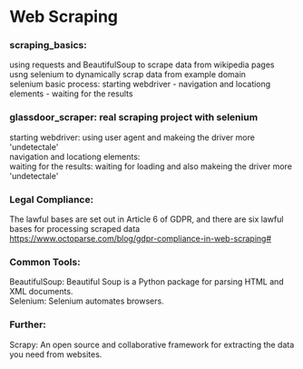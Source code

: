# Web Scraping 

### scraping_basics:
using requests and BeautifulSoup to scrape data from wikipedia pages<br> 
usng selenium to dynamically scrap data from example domain<br> 
selenium basic process: starting webdriver - navigation and locationg elements - waiting for the results<br>

### glassdoor_scraper: real scraping project with selenium 
starting webdriver: using user agent and makeing the driver more 'undetectale'<br>
navigation and locationg elements:<br> 
waiting for the results: waiting for loading and also makeing the driver more 'undetectale'<br>

### Legal Compliance:
The lawful bases are set out in Article 6 of GDPR, and there are six lawful bases for processing scraped data<br>
https://www.octoparse.com/blog/gdpr-compliance-in-web-scraping#<br>

### Common Tools:
BeautifulSoup: Beautiful Soup is a Python package for parsing HTML and XML documents.<br>
Selenium: Selenium automates browsers.<br>

### Further: 
Scrapy: An open source and collaborative framework for extracting the data you need from websites.<br>
